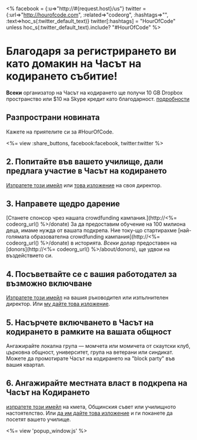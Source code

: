 <% facebook = {:u=>"http://#{request.host}/us"}
                      twitter = {:url=>"http://hourofcode.com", :related=>"codeorg", :hashtags=>"", :text=>hoc_s(:twitter_default_text)}
                      twitter[:hashtags] = "HourOfCode" unless hoc_s(:twitter_default_text).include? "#HourOfCode" %>



# Благодаря за регистрирането ви като домакин на Часът на кодирането събитие!

**Всеки** организатор на Часът на кодирането ще получи 10 GB Dropbox пространство или $10 на Skype кредит като благодарност. [подробности](<%= hoc_uri('/prizes') %>)

## Разпространи новината

Кажете на приятелите си за #HourOfCode.

<%= view :share_buttons, facebook:facebook, twitter:twitter %>

## 2. Попитайте във вашето училище, дали предлага участие в Часът на кодирането

[Изпратете този имейл](<%= hoc_uri('/resources#email') %>) или [това изложение](/resources/hoc-one-pager.pdf) на своя директор.

## 3. Направете щедро дарение

[Станете спонсор чрез нашата crowdfunding кампания.](http://<%= codeorg_url() %>/donate) За да предоставим обучение на 100 милиона деца, имаме нужда от вашата подкрепа. Ние току-що стартирахме [най-голямата образователна crowdfunding кампания](http://<%= codeorg_url() %>/donate) в историята. *Всеки* долар предоставен на [donors](http://<%= codeorg_url() %>/about/donors), ще удвои на въздействието си.

## 4. Посъветвайте се с вашия работодател за възможно включване

[ Изпратете този имейл](<%= hoc_uri('/resources#email') %>) на вашия ръководител или изпълнителен директор. Или [му дайте това изложение](http://hourofcode.com/resources/hoc-one-pager.pdf).

## 5. Насърчете включването в Часът на кодирането в рамките на вашата общност

Ангажирайте локална група — момчета или момичета от скаутски клуб, църковна общност, университет, група на ветерани или синдикат. Можете да промотирате Часът на кодирането на "block party" във вашия квартал.

## 6. Ангажирайте местната власт в подкрепа на Часът на Кодирането

[изпратете този имейл](<%= hoc_uri('/resources#politicians') %>) на кмета, Общинския съвет или училищното настоятелство. Или [да им дайте това изложение](http://hourofcode.com/resources/hoc-one-pager.pdf) и ги поканете да посетят вашето училище.

<%= view 'popup_window.js' %>